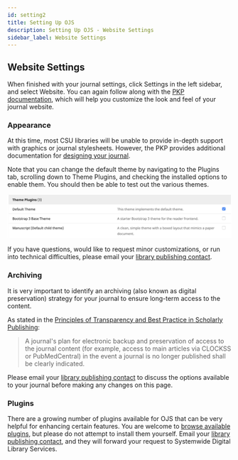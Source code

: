 ```yaml
---
id: setting2
title: Setting Up OJS
description: Setting Up OJS - Website Settings
sidebar_label: Website Settings
---
```


## Website Settings
When finished with your journal settings, click Settings in the left sidebar, and select Website. You can again follow along with the [PKP documentation](https://docs.pkp.sfu.ca/learning-ojs/en/settings-website), which will help you customize the look and feel of your journal website.

### Appearance
At this time, most CSU libraries will be unable to provide in-depth support with graphics or journal stylesheets. However, the PKP provides additional documentation for [designing your journal](https://docs.pkp.sfu.ca/designing-your-journal/en/).

Note that you can change the default theme by navigating to the Plugins tab, scrolling down to Theme Plugins, and checking the installed options to enable them. You should then be able to test out the various themes.

![themes](assets/themes.png)

If you have questions, would like to request minor customizations, or run into technical difficulties, please email your [library publishing contact](contacts.md).

### Archiving
It is very important to identify an archiving (also known as digital preservation) strategy for your journal to ensure long-term access to the content.

As stated in the [Principles of Transparency and Best Practice in Scholarly Publishing](https://doaj.org/bestpractice):

> A journal's plan for electronic backup and preservation of access to the journal
> content (for example, access to main articles via CLOCKSS or PubMedCentral) in the
> event a journal is no longer published shall be clearly indicated.

Please email your [library publishing contact](contacts.md) to discuss the options available to your journal before making any changes on this page.

### Plugins
There are a growing number of plugins available for OJS that can be very helpful for enhancing certain features. You are welcome to [browse available plugins](https://docs.pkp.sfu.ca/learning-ojs/en/settings-website#plugins), but please do not attempt to install them yourself. Email your [library publishing contact](contacts.md), and they will forward your request to Systemwide Digital Library Services.
